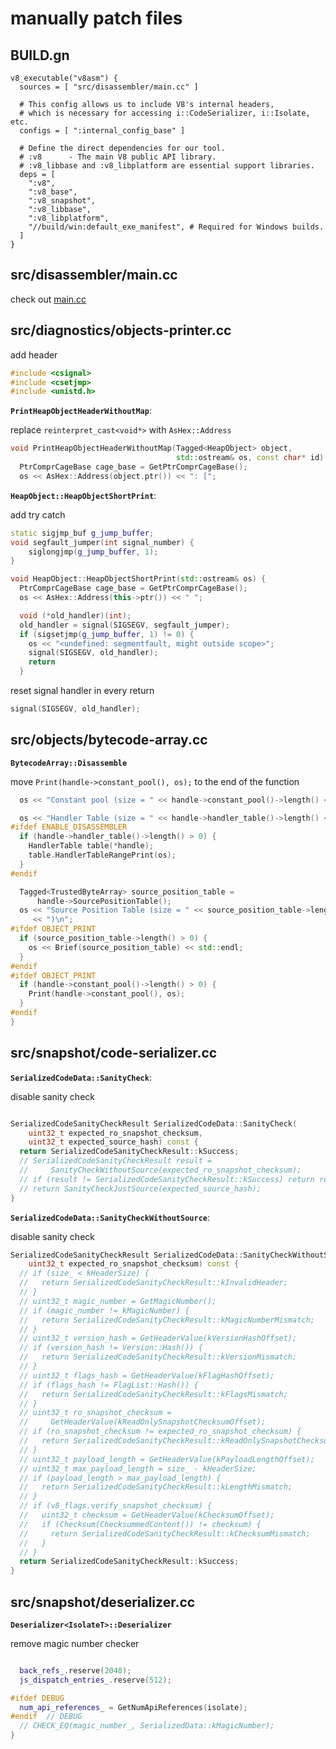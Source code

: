 # manually patch files


## BUILD.gn

```text
v8_executable("v8asm") {
  sources = [ "src/disassembler/main.cc" ]

  # This config allows us to include V8's internal headers,
  # which is necessary for accessing i::CodeSerializer, i::Isolate, etc.
  configs = [ ":internal_config_base" ]

  # Define the direct dependencies for our tool.
  # :v8      - The main V8 public API library.
  # :v8_libbase and :v8_libplatform are essential support libraries.
  deps = [
    ":v8",
    ":v8_base",
    ":v8_snapshot",
    ":v8_libbase",
    ":v8_libplatform",
    "//build/win:default_exe_manifest", # Required for Windows builds.
  ]
}
```


## src/disassembler/main.cc

check out [main.cc](./main.cc)

## src/diagnostics/objects-printer.cc

add header

```cpp
#include <csignal>
#include <csetjmp>
#include <unistd.h>
```


**`PrintHeapObjectHeaderWithoutMap`**: 

replace `reinterpret_cast<void*>` with `AsHex::Address`

```cpp
void PrintHeapObjectHeaderWithoutMap(Tagged<HeapObject> object,
                                     std::ostream& os, const char* id) {
  PtrComprCageBase cage_base = GetPtrComprCageBase();
  os << AsHex::Address(object.ptr()) << ": [";
```


**`HeapObject::HeapObjectShortPrint`**: 

add try catch

```cpp
static sigjmp_buf g_jump_buffer;
void segfault_jumper(int signal_number) {
    siglongjmp(g_jump_buffer, 1);
}

void HeapObject::HeapObjectShortPrint(std::ostream& os) {
  PtrComprCageBase cage_base = GetPtrComprCageBase();
  os << AsHex::Address(this->ptr()) << " ";

  void (*old_handler)(int);
  old_handler = signal(SIGSEGV, segfault_jumper);
  if (sigsetjmp(g_jump_buffer, 1) != 0) {
    os << "<undefined: segmentfault, might outside scope>";
    signal(SIGSEGV, old_handler);
    return
  }

```

reset signal handler in every return 

```cpp
signal(SIGSEGV, old_handler);
```

## src/objects/bytecode-array.cc

**`BytecodeArray::Disassemble`**

move `Print(handle->constant_pool(), os);` to the end of the function


```cpp
  os << "Constant pool (size = " << handle->constant_pool()->length() << ")\n";

  os << "Handler Table (size = " << handle->handler_table()->length() << ")\n";
#ifdef ENABLE_DISASSEMBLER
  if (handle->handler_table()->length() > 0) {
    HandlerTable table(*handle);
    table.HandlerTableRangePrint(os);
  }
#endif

  Tagged<TrustedByteArray> source_position_table =
      handle->SourcePositionTable();
  os << "Source Position Table (size = " << source_position_table->length()
     << ")\n";
#ifdef OBJECT_PRINT
  if (source_position_table->length() > 0) {
    os << Brief(source_position_table) << std::endl;
  }
#endif
#ifdef OBJECT_PRINT
  if (handle->constant_pool()->length() > 0) {
    Print(handle->constant_pool(), os);
  }
#endif
}
```


## src/snapshot/code-serializer.cc

**`SerializedCodeData::SanityCheck`**:

disable sanity check

```cpp

SerializedCodeSanityCheckResult SerializedCodeData::SanityCheck(
    uint32_t expected_ro_snapshot_checksum,
    uint32_t expected_source_hash) const {
  return SerializedCodeSanityCheckResult::kSuccess; 
  // SerializedCodeSanityCheckResult result =
  //     SanityCheckWithoutSource(expected_ro_snapshot_checksum);
  // if (result != SerializedCodeSanityCheckResult::kSuccess) return result;
  // return SanityCheckJustSource(expected_source_hash);
}
```


**`SerializedCodeData::SanityCheckWithoutSource`**:

disable sanity check

```cpp
SerializedCodeSanityCheckResult SerializedCodeData::SanityCheckWithoutSource(
    uint32_t expected_ro_snapshot_checksum) const {
  // if (size_ < kHeaderSize) {
  //   return SerializedCodeSanityCheckResult::kInvalidHeader;
  // }
  // uint32_t magic_number = GetMagicNumber();
  // if (magic_number != kMagicNumber) {
  //   return SerializedCodeSanityCheckResult::kMagicNumberMismatch;
  // }
  // uint32_t version_hash = GetHeaderValue(kVersionHashOffset);
  // if (version_hash != Version::Hash()) {
  //   return SerializedCodeSanityCheckResult::kVersionMismatch;
  // }
  // uint32_t flags_hash = GetHeaderValue(kFlagHashOffset);
  // if (flags_hash != FlagList::Hash()) {
  //   return SerializedCodeSanityCheckResult::kFlagsMismatch;
  // }
  // uint32_t ro_snapshot_checksum =
  //     GetHeaderValue(kReadOnlySnapshotChecksumOffset);
  // if (ro_snapshot_checksum != expected_ro_snapshot_checksum) {
  //   return SerializedCodeSanityCheckResult::kReadOnlySnapshotChecksumMismatch;
  // }
  // uint32_t payload_length = GetHeaderValue(kPayloadLengthOffset);
  // uint32_t max_payload_length = size_ - kHeaderSize;
  // if (payload_length > max_payload_length) {
  //   return SerializedCodeSanityCheckResult::kLengthMismatch;
  // }
  // if (v8_flags.verify_snapshot_checksum) {
  //   uint32_t checksum = GetHeaderValue(kChecksumOffset);
  //   if (Checksum(ChecksummedContent()) != checksum) {
  //     return SerializedCodeSanityCheckResult::kChecksumMismatch;
  //   }
  // }
  return SerializedCodeSanityCheckResult::kSuccess;
}
```


## src/snapshot/deserializer.cc


**`Deserializer<IsolateT>::Deserializer`**

remove magic number checker

```cpp

  back_refs_.reserve(2048);
  js_dispatch_entries_.reserve(512);

#ifdef DEBUG
  num_api_references_ = GetNumApiReferences(isolate);
#endif  // DEBUG
  // CHECK_EQ(magic_number_, SerializedData::kMagicNumber);
}
```